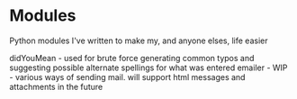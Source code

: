 Modules
=======

Python modules I've written to make my, and anyone elses, life easier

didYouMean - used for brute force generating common typos and
        suggesting possible alternate spellings for what was entered
emailer - WIP - various ways of sending mail.
        will support html messages and attachments in the future
